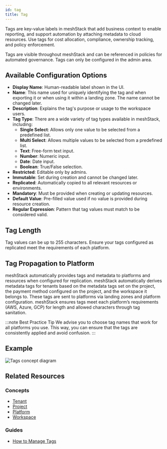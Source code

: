 ```yaml
---
id: tag
title: Tag
---
```


Tags are key-value labels in meshStack that add business context to enable reporting, and support automation by attaching metadata to cloud resources. Use tags for cost allocation, compliance, ownership tracking, and policy enforcement.

Tags are visible throughout meshStack and can be referenced in policies for automated governance. Tags can only be configured in the admin area.

## Available Configuration Options

- **Display Name**: Human-readable label shown in the UI.
- **Name**: This name used for uniquely identifying the tag and when exporting it or when using it within a landing zone. The name cannot be changed later.
- **Description**: Explains the tag's purpose or usage to the workspace users.
- **Tag Type**: There are a wide variety of tag types available in meshStack, including:
  - **Single Select**: Allows only one value to be selected from a predefined list.
  - **Multi Select**: Allows multiple values to be selected from a predefined list.
  - **Text**: Free-form text input.
  - **Number**: Numeric input.
  - **Date**: Date input.
  - **Boolean**: True/False selection.
- **Restricted**: Editable only by admins.
- **Immutable**: Set during creation and cannot be changed later.
- **Replicated**: Automatically copied to all relevant resources or environments.
- **Mandatory**: Must be provided when creating or updating resources.
- **Default Value**: Pre-filled value used if no value is provided during resource creation.
- **Regular Expression**: Pattern that tag values must match to be considered valid.

## Tag Length

Tag values can be up to 255 characters. Ensure your tags configured as replicated meet the requirements of each platform.

## Tag Propagation to Platform

meshStack automatically provides tags and metadata to platforms and resources when configured for replication. meshStack automatically derives metadata tags for tenants based on the metadata tags set on the project, the payment method configured on the project, and the workspace it belongs to. These tags are sent to platforms via landing zones and platform configuration. meshStack ensures tags meet each platform’s requirements (AWS, Azure, GCP) for length and allowed characters through tag sanitation.

:::note Best Practice Tip
We advise you to choose tag names that work for all platforms you use. This way, you can ensure that the tags are consistently applied and avoid confusion.
:::

## Example

![Tags concept diagram](/assets/new_concept/concept_tags.png)

## Related Resources

### Concepts

- [Tenant](./tenant.md)
- [Project](./project.md)
- [Platform](./platform.md)
- [Workspace](./workspace.md)

### Guides

- [How to Manage Tags](../guides/core/how-to-manage-tags.md)